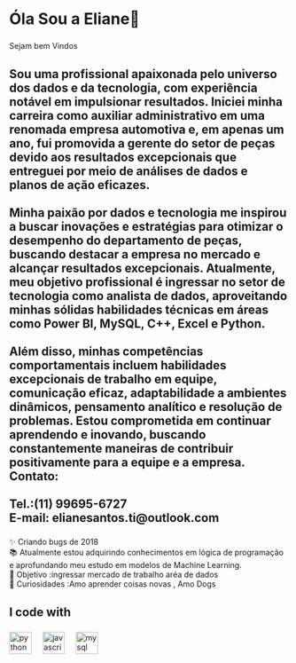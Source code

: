<h1 align="left">Óla Sou a Eliane👋</h1>

###

<p align="left">Sejam bem Vindos</p>

###

<h2 align="left">Sou uma profissional apaixonada pelo universo dos dados e da tecnologia, com experiência notável em impulsionar resultados. Iniciei minha carreira como auxiliar administrativo em uma renomada empresa automotiva e, em apenas um ano, fui promovida a gerente do setor de peças devido aos resultados excepcionais que entreguei por meio de análises de dados e planos de ação eficazes.<br><br>Minha paixão por dados e tecnologia me inspirou a buscar inovações e estratégias para otimizar o desempenho do departamento de peças, buscando destacar a empresa no mercado e alcançar resultados excepcionais. Atualmente, meu objetivo profissional é ingressar no setor de tecnologia como analista de dados, aproveitando minhas sólidas habilidades técnicas em áreas como Power BI, MySQL, C++, Excel e Python.<br><br>Além disso, minhas competências comportamentais incluem habilidades excepcionais de trabalho em equipe, comunicação eficaz, adaptabilidade a ambientes dinâmicos, pensamento analítico e resolução de problemas. Estou comprometida em continuar aprendendo e inovando, buscando constantemente maneiras de contribuir positivamente para a equipe e a empresa.<br>Contato: <br><br>Tel.:(11) 99695-6727<br>E-mail: elianesantos.ti@outlook.com</h2>

###

<p align="left">✨ Criando bugs de 2018<br>📚 Atualmente estou adquirindo conhecimentos em lógica de programação e aprofundando meu estudo em modelos de Machine Learning.<br>🎯 Objetivo :ingressar mercado de trabalho aréa de  dados <br>🎲  Curiosidades :Amo aprender coisas  novas , Amo  Dogs</p>

###

<h2 align="left">I code with</h2>

###

<div align="left">
  <img src="https://cdn.jsdelivr.net/gh/devicons/devicon/icons/python/python-original.svg" height="40" alt="python logo"  />
  <img width="12" />
  <img src="https://cdn.jsdelivr.net/gh/devicons/devicon/icons/javascript/javascript-original.svg" height="40" alt="javascript logo"  />
  <img width="12" />
  <img src="https://cdn.jsdelivr.net/gh/devicons/devicon/icons/mysql/mysql-original.svg" height="40" alt="mysql logo"  />
</div>

###
